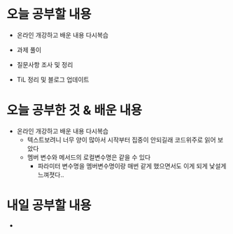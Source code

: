 # 오늘 공부할 내용

- 온라인 개강하고 배운 내용 다시복습
- 과제 풀이

- 질문사항 조사 및 정리

- TiL 정리 및 블로그 업데이트


# 오늘 공부한 것 & 배운 내용

- 온라인 개강하고 배운 내용 다시복습
  - 텍스트보려니 너무 양이 많아서 시작부터 집중이 안되길래 코드위주로 읽어 보았다
  - 멤버 변수와 메서드의 로컬변수명은 같을 수 있다
    - 파라미터 변수명을 멤버변수명이랑 매번 같게 했으면서도 이게 되게 낯설게 느껴졋다..

# 내일 공부할 내용

- 






















































